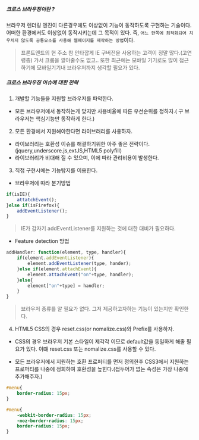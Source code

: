 ##### 크로스 브라우징이란 ?

브라우저 렌더링 엔진이 다른경우에도 이상없이 기능이 동작하도록 구현하는 기술이다. 어떠한 환경에서도 이상없이 동작시키는데 그 목적이 있다.
즉, `어느 한쪽에 최적화되어 치우치지 않도록 공통요소를 사용해 웹페이지를 제작하는 방법`이다.

> 프론트엔드의 현 주소
> 참 안타깝게 IE 구버전을 사용하는 고객이 정말 많다.(고연령층)
> 가서 크롬을 깔아줄수도 없고..
> 또한 최근에는 모바일 기기로도 많이 접근하기에 모바일기기내 브라우저까지 생각할 필요가 있다.

##### 크로스 브라우징 이슈에 대한 전략

1. 개발할 기능들을 지원할 브라우저를 파악한다.

- 모든 브라우저에서 동작하는게 맞지만 사용비율에 따른 우선순위를 정하자.( 구 브라우저는 핵심기능만 동작하게 한다.)

2. 모든 환경에서 지원해야한다면 라이브러리를 사용하자.

- 라이브러리는 호환성 이슈를 해결하기위한 아주 좋은 전략이다.(jquery,underscore.js,extJS,HTML5 polyfill)
- 라이브러리가 비대해 질 수 있으며, 이에 따라 관리비용이 발생한다.

3. 직접 구현시에는 기능탐지를 이용한다.

- 브라우저에 따라 분기방법

```javascript
if(isIE){
    attatchEvent();
}else if(isFirefox){
    addEventListener();
}
```

> IE가 갑자기 addEventListener를 지원하는 것에 대한 대비가 필요하다.

-  Feature detection 방법

```javascript
addHandler: function(element, type, handler){
    if(element.addEventListener){
        element.addEventListener(type, hander);
    }else if(element.attachEvent){
        element.attachEvent("on"+type, handler);
    }else{
        element["on"+type] = handler;
    }
}
```

> 브라우저 종류를 알 필요가 없다. 그저 제공하고자하는 기능이 있는지만 확인한다.

4. HTML5 CSS의 경우 reset.css(or nomalize.css)와 Prefix를 사용하자.

- CSS의 경우 브라우저 기본 스타일이 제각각 이므로 default값을 동일하게 해줄 필요가 있다. 이떄 reset.css 또는 nomalize.css를 사용할 수 있다.

- 모든 브라우저에서 지원하는 호환 프로퍼티를 먼저 정의한후 CSS3에서 지원하는 프로퍼티를 나중에 정희하여 호환성을 높힌다.(접두어가 없는 속성은 가장 나중에 추가해주자.)

```CSS
#menu{
    border-radius: 15px;
}

#menu{
    -webkit-border-radius: 15px;
    -moz-border-radius: 15px;
    border-radius: 15px;
}
```
